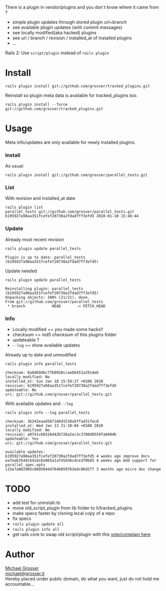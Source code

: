 There is a plugin in vendor/plugins and you don`t know where it came from ?

 - simple plugin updates through stored plugin url+branch
 - see available plugin updates (with commit messages)
 - see locally modified(aka hacked) plugins
 - see url / branch / revision / installed_at of installed plugins
 - ...

Rails 2: Use `script/plugin` instead of `rails plugin`

# Install

    rails plugin install git://github.com/grosser/tracked_plugins.git

Reinstall so plugin meta data is available for tracked_plugins too.

    rails plugin install --force git://github.com/grosser/tracked_plugins.git

# Usage
Meta info/updates are only available for newly installed plugins.

### Install
As usual:

    rails plugin install git://github.com/grosser/parallel_tests.git

### List
With revision and installed_at date

    rails plugin list
    parallel_tests git://github.com/grosser/parallel_tests.git b195927a98aa351fcefef20730a2fdad7ff3efd5 2010-01-10 15:46:44

### Update
Already most recent revision

    rails plugin update parallel_tests

    Plugin is up to date: parallel_tests (b195927a98aa351fcefef20730a2fdad7ff3efd5)

Update needed

    rails plugin update parallel_tests

    Reinstalling plugin: parallel_tests (b195927a98aa351fcefef20730a2fdad7ff3efd5)
    Unpacking objects: 100% (21/21), done.
    From git://github.com/grosser/parallel_tests
     * branch            HEAD       -> FETCH_HEAD

### Info
 - Locally modified == you made some hacks!!
 - checksum == md5 checksum of this plugins folder
 - updateable ?
 - `--log` == show available updates

Already up to date and unmodified

    rails plugin info parallel_tests

    checksum: 8a6d69d6c7fb0928ccae8b451a2914eb
    locally_modified: No
    installed_at: Sun Jan 10 15:59:27 +0100 2010
    revision: b195927a98aa351fcefef20730a2fdad7ff3efd5
    updateable: No
    uri: git://github.com/grosser/parallel_tests.git

With available updates and `--log`

    rails plugin info --log parallel_tests

    checksum: 3b243eaad567166d1538a5ffad31fec8
    installed_at: Wed Jan 13 21:10:04 +0100 2010
    locally_modified: No
    revision: a0741c68326d42b726a2ec3c3780d8559fa8404b
    updateable: Yes
    uri: git://github.com/grosser/parallel_tests.git

    available updates:
    b195927a98aa351fcefef20730a2fdad7ff3efd5 4 weeks ago improve docs
    ea7eab3544c641dc6a965a1af45d36cdce3f0bd5 4 weeks ago Add support for parallel_spec.opts
    115e7a802905c06058444764b059763edc06d277 3 months ago micro doc change

# TODO
 - add test for uninstall.rb
 - move old_script_plugin from lib folder to li/tracked_plugins
 - make specs faster by cloning local copy of a repo
 - fix specs
 - `rails plugin update all`
 - `rails plugin info all`
 - get rails core to swap old script/plugin with this [vote/complain here](https://rails.lighthouseapp.com/projects/8994/tickets/4069-add-plugin-info-update-list-as-tracked_plugins-does)

Author
======
[Michael Grosser](http://grosser.it)<br/>
michael@grosser.it<br/>
Hereby placed under public domain, do what you want, just do not hold me accountable...
